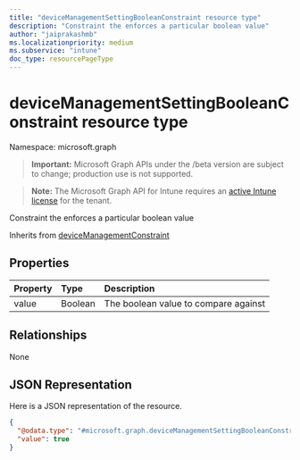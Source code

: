 ```yaml
---
title: "deviceManagementSettingBooleanConstraint resource type"
description: "Constraint the enforces a particular boolean value"
author: "jaiprakashmb"
ms.localizationpriority: medium
ms.subservice: "intune"
doc_type: resourcePageType
---
```


# deviceManagementSettingBooleanConstraint resource type

Namespace: microsoft.graph
> **Important:** Microsoft Graph APIs under the /beta version are subject to change; production use is not supported.

> **Note:** The Microsoft Graph API for Intune requires an [active Intune license](https://go.microsoft.com/fwlink/?linkid=839381) for the tenant.


Constraint the enforces a particular boolean value


Inherits from [deviceManagementConstraint](../resources/intune-deviceintent-devicemanagementconstraint.md)

## Properties
|Property|Type|Description|
|:---|:---|:---|
|value|Boolean|The boolean value to compare against|

## Relationships
None

## JSON Representation
Here is a JSON representation of the resource.
<!-- {
  "blockType": "resource",
  "@odata.type": "microsoft.graph.deviceManagementSettingBooleanConstraint"
}
-->
``` json
{
  "@odata.type": "#microsoft.graph.deviceManagementSettingBooleanConstraint",
  "value": true
}
```
